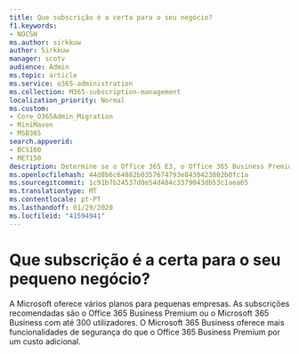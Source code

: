 ```yaml
---
title: Que subscrição é a certa para o seu negócio?
f1.keywords:
- NOCSH
ms.author: sirkkuw
author: Sirkkuw
manager: scotv
audience: Admin
ms.topic: article
ms.service: o365-administration
ms.collection: M365-subscription-management
localization_priority: Normal
ms.custom:
- Core_O365Admin_Migration
- MiniMaven
- MSB365
search.appverid:
- BCS160
- MET150
description: Determine se o Office 365 E3, o Office 365 Business Premium ou o Microsoft 365 Business são adequados para o seu negócio.
ms.openlocfilehash: 44d8b6c64882b0357674793e8430423802b0fc1a
ms.sourcegitcommit: 1c91b7b24537d0e54d484c3379043db53c1aea65
ms.translationtype: MT
ms.contentlocale: pt-PT
ms.lasthandoff: 01/29/2020
ms.locfileid: "41594941"
---
```

# <a name="what-subscription-is-right-for-your-small-business"></a>Que subscrição é a certa para o seu pequeno negócio?

A Microsoft oferece vários planos para pequenas empresas. As subscrições recomendadas são o Office 365 Business Premium ou o Microsoft 365 Business com até 300 utilizadores. O Microsoft 365 Business oferece mais funcionalidades de segurança do que o Office 365 Business Premium por um custo adicional.
